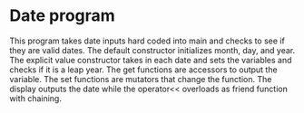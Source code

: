 # Date program
This program takes date inputs hard coded into main and checks to see if they are valid
dates. The default constructor initializes month, day, and year. The explicit value constructor
takes in each date and sets the variables and checks if it is a leap year. The get functions 
are accessors to output the variable. The set functions are mutators that change the function.
The display outputs the date while the operator<< overloads as friend function with chaining.

